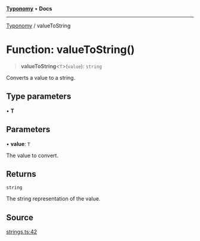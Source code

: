 [**Typonomy**](../README.md) • **Docs**

***

[Typonomy](../globals.md) / valueToString

# Function: valueToString()

> **valueToString**\<`T`\>(`value`): `string`

Converts a value to a string.

## Type parameters

• **T**

## Parameters

• **value**: `T`

The value to convert.

## Returns

`string`

The string representation of the value.

## Source

[strings.ts:42](https://github.com/softcraft-development/typonomy/blob/30acaf0c9fc726297ecfec68c62e8d1edc67bc52/src/strings.ts#L42)
